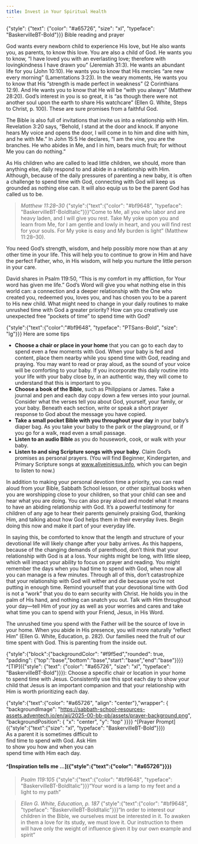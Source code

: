 ```yaml
---
title: Invest in Your Spiritual Health
---
```


{"style": {"text": {"color": "#a65726", "size": "xl", "typeface": "BaskervilleBT-Bold"}}}
Bible reading and prayer

God wants every newborn child to experience His love, but He also wants you, as parents, to know this love. You are also a child of God. He wants you to know, “I have loved you with an everlasting love; therefore with lovingkindness I have drawn you” (Jeremiah 31:3). He wants an abundant life for you (John 10:10). He wants you to know that His mercies “are new every morning” (Lamentations 3:23). In the weary moments, He wants you to know that His “strength is made perfect in weakness” (2 Corinthians 12:9). And He wants you to know that He will be “with you always” (Matthew 28:20). God’s interest in you is so great, it is “as though there were not another soul upon the earth to share His watchcare” (Ellen G. White, Steps to Christ, p. 100). These are sure promises from a faithful God.

The Bible is also full of invitations that invite us into a relationship with Him. Revelation 3:20 says, “Behold, I stand at the door and knock. If anyone hears My voice and opens the door, I will come in to him and dine with him, and he with Me.” In John 15:5 He declares, “I am the vine, you are the branches. He who abides in Me, and I in him, bears much fruit; for without Me you can do nothing.”

As His children who are called to lead little children, we should, more than anything else, daily respond to and abide in a relationship with Him. Although, because of the daily pressures of parenting a new baby, it is often a challenge to spend time with God, connecting with God will keep us grounded as nothing else can. It will also equip us to be the parent God has called us to be.

> <cite>Matthew 11:28–30</cite>
> {"style":{"text":{"color": "#bf9648", "typeface": "BaskervilleBT-BoldItalic"}}}“Come to Me, all you who labor and are heavy laden, and I will give you rest. Take My yoke upon you and learn from Me, for I am gentle and lowly in heart, and you will find rest for your souls. For My yoke is easy and My burden is light” (Matthew 11:28–30).

You need God’s strength, wisdom, and help possibly more now than at any other time in your life. This will help you to continue to grow in Him and have the perfect Father, who, in His wisdom, will help you nurture the little person in your care.

David shares in Psalm 119:50, “This is my comfort in my affliction, for Your word has given me life.” God’s Word will give you what nothing else in this world can: a connection and a deeper relationship with the One who created you, redeemed you, loves you, and has chosen you to be a parent to His new child. What might need to change in your daily routines to make unrushed time with God a greater priority? How can you creatively use unexpected free “pockets of time” to spend time with God?

{"style":{"text":{"color":"#bf9648", "typeface": "PTSans-Bold", "size": "lg"}}}
Here are some tips

+ **Choose a chair or place in your home** that you can go to each day to spend even a few moments with God. When your baby is fed and content, place them nearby while you spend time with God, reading and praying. You may want to read or pray aloud, as the sound of your voice will be comforting to your baby. If you incorporate this daily routine into your life with your baby close by, in an authentic way, they will come to understand that this is important to you.
+ **Choose a book of the Bible**, such as Philippians or James. Take a journal and pen and each day copy down a few verses into your journal. Consider what the verses tell you about God, yourself, your family, or your baby. Beneath each section, write or speak a short prayer response to God about the message you have copied.
+ **Take a small pocket Bible with you throughout your day** in your baby’s diaper bag. As you take your baby to the park or the playground, or if you go for a walk, read even a small passage.
+ **Listen to an audio Bible** as you do housework, cook, or walk with your baby.
+ **Listen to and sing Scripture songs with your baby**. Claim God’s promises as personal prayers. (You will find Beginner, Kindergarten, and Primary Scripture songs at www.aliveinjesus.info, which you can begin to listen to now.)

In addition to making your personal devotion time a priority, you can read aloud from your Bible, Sabbath School lesson, or other spiritual books when you are worshipping close to your children, so that your child can see and hear what you are doing. You can also pray aloud and model what it means to have an abiding relationship with God. It’s a powerful testimony for children of any age to hear their parents genuinely praising God, thanking Him, and talking about how God helps them in their everyday lives. Begin doing this now and make it part of your everyday life.

In saying this, be comforted to know that the length and structure of your devotional life will likely change after your baby arrives. As this happens, because of the changing demands of parenthood, don’t think that your relationship with God is at a loss. Your nights might be long, with little sleep, which will impact your ability to focus on prayer and reading. You might remember the days when you had time to spend with God, when now all you can manage is a few minutes. Through all of this, don’t catastrophize that your relationship with God will wither and die because you’re not putting in enough time. Remind yourself that your devotional time with God is not a “work” that you do to earn security with Christ. He holds you in the palm of His hand, and nothing can snatch you out. Talk with Him throughout your day—tell Him of your joy as well as your worries and cares and take what time you can to spend with your Friend, Jesus, in His Word.

The unrushed time you spend with the Father will be the source of love in your home. When you abide in His presence, you will more naturally “reflect Him” (Ellen G. White, Education, p. 282). Our families need the fruit of our time spent with God. This is parenting from the inside out.

{"style":{"block":{"backgroundColor": "#f9f5ed","rounded": true, "padding": {"top":"base","bottom":"base","start":"base","end":"base"}}}}
^[TIP]({"style": {"text": {"color": "#a65726", "size": "xl", "typeface": "BaskervilleBT-Bold"}}}): Choose a specific chair or location in your home to spend time with Jesus. Consistently use this spot each day to show your child that Jesus is an important companion and that your relationship with Him is worth prioritizing each day.

{"style":{"text":{"color": "#a65726", "align": "center"},"wrapper": { "backgroundImage": "https://sabbath-school-resources-assets.adventech.io/en/aij/2025-00-bb-pb/assets/prayer-background.png", "backgroundPosition": { "x": "center", "y": "top" }}}}
^[Prayer Prompt]({"style":{"text":{"size": "xl", "typeface": "BaskervilleBT-Bold"}}})\
As a parent it is sometimes difficult to\
find time to spend with God. Ask Him\
to show you how and when you can\
spend time with Him each day.

#### ^[Inspiration tells me ...]({"style":{"text":{"color": "#a65726"}}})

> <cite>Psalm 119:105</cite>
> {"style":{"text":{"color": "#bf9648", "typeface": "BaskervilleBT-BoldItalic"}}}“Your word is a lamp to my feet and a light to my path”

> <cite>Ellen G. White, Education, p. 187</cite>
> {"style":{"text":{"color": "#bf9648", "typeface": "BaskervilleBT-BoldItalic"}}}“In order to interest our children in the Bible, we ourselves must be interested in it. To awaken in them a love for its study, we must love it. Our instruction to them will have only the weight of influence given it by our own example and spirit”